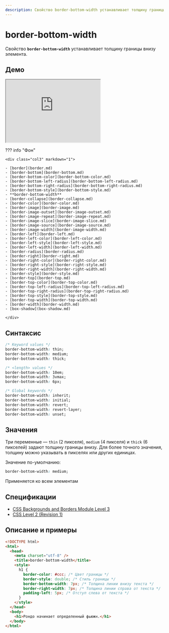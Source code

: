 ```yaml
---
description: Свойство border-bottom-width устанавливает толщину границы внизу элемента
---
```


# border-bottom-width

Свойство **`border-bottom-width`** устанавливает толщину границы внизу элемента.

## Демо

<iframe class="interactive is-default-height" height="200" src="https://interactive-examples.mdn.mozilla.net/pages/css/border-bottom-width.html" title="MDN Web Docs Interactive Example" loading="lazy" data-readystate="complete"></iframe>

??? info "Фон"

    <div class="col3" markdown="1">

    - [border](border.md)
    - [border-bottom](border-bottom.md)
    - [border-bottom-color](border-bottom-color.md)
    - [border-bottom-left-radius](border-bottom-left-radius.md)
    - [border-bottom-right-radius](border-bottom-right-radius.md)
    - [border-bottom-style](border-bottom-style.md)
    - **border-bottom-width**
    - [border-collapse](border-collapse.md)
    - [border-color](border-color.md)
    - [border-image](border-image.md)
    - [border-image-outset](border-image-outset.md)
    - [border-image-repeat](border-image-repeat.md)
    - [border-image-slice](border-image-slice.md)
    - [border-image-source](border-image-source.md)
    - [border-image-width](border-image-width.md)
    - [border-left](border-left.md)
    - [border-left-color](border-left-color.md)
    - [border-left-style](border-left-style.md)
    - [border-left-width](border-left-width.md)
    - [border-radius](border-radius.md)
    - [border-right](border-right.md)
    - [border-right-color](border-right-color.md)
    - [border-right-style](border-right-style.md)
    - [border-right-width](border-right-width.md)
    - [border-style](border-style.md)
    - [border-top](border-top.md)
    - [border-top-color](border-top-color.md)
    - [border-top-left-radius](border-top-left-radius.md)
    - [border-top-right-radius](border-top-right-radius.md)
    - [border-top-style](border-top-style.md)
    - [border-top-width](border-top-width.md)
    - [border-width](border-width.md)
    - [box-shadow](box-shadow.md)

    </div>

## Синтаксис

```css
/* Keyword values */
border-bottom-width: thin;
border-bottom-width: medium;
border-bottom-width: thick;

/* <length> values */
border-bottom-width: 10em;
border-bottom-width: 3vmax;
border-bottom-width: 6px;

/* Global keywords */
border-bottom-width: inherit;
border-bottom-width: initial;
border-bottom-width: revert;
border-bottom-width: revert-layer;
border-bottom-width: unset;
```

## Значения

Три переменные — `thin` (2 пикселя), `medium` (4 пикселя) и `thick` (6 пикселей) задают толщину границы внизу. Для более точного значения, толщину можно указывать в пикселях или других единицах.

Значение по-умолчанию:

```css
border-bottom-width: medium;
```

Применяется ко всем элементам

## Спецификации

- [CSS Backgrounds and Borders Module Level 3](https://w3c.github.io/csswg-drafts/css-backgrounds/#the-border-width)
- [CSS Level 2 (Revision 1)](http://www.w3.org/TR/CSS2/box.html#border-width-properties)

## Описание и примеры

```html
<!DOCTYPE html>
<html>
  <head>
    <meta charset="utf-8" />
    <title>border-bottom-width</title>
    <style>
      h1 {
        border-color: #ccc; /* Цвет границы */
        border-style: double; /* Стиль границы */
        border-bottom-width: 7px; /* Толщина линии внизу текста */
        border-right-width: 7px; /* Толщина линии справа от текста */
        padding-left: 5px; /* Отступ слева от текста */
      }
    </style>
  </head>
  <body>
    <h1>Рондо начинает определенный фьюжн.</h1>
  </body>
</html>
```

